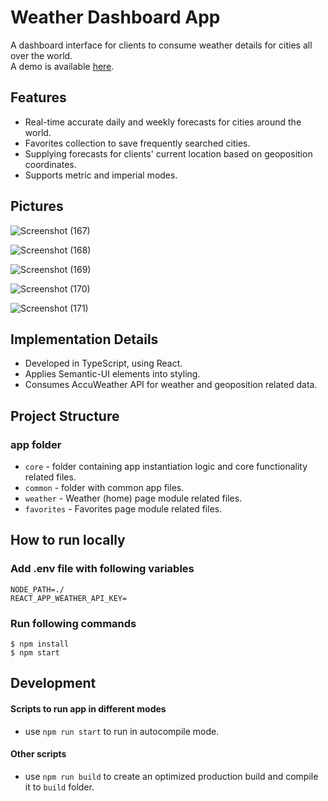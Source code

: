 # Weather Dashboard App
A dashboard interface for clients to consume weather details for cities all over the world.  
A demo is available <a href='https://ofekatr-weather-app.netlify.app'>here</a>.

## Features
- Real-time accurate daily and weekly forecasts for cities around the world.
- Favorites collection to save frequently searched cities.
- Supplying forecasts for clients' current location based on geoposition coordinates.
- Supports metric and imperial modes.

## Pictures
![Screenshot (167)](https://user-images.githubusercontent.com/46415136/123808445-6cdfe180-d8f9-11eb-800c-e64665fc936e.png)

![Screenshot (168)](https://user-images.githubusercontent.com/46415136/123808463-70736880-d8f9-11eb-8fd3-86c2806f01a5.png)

![Screenshot (169)](https://user-images.githubusercontent.com/46415136/123808458-6f423b80-d8f9-11eb-9ffa-3befa2411f0d.png)

![Screenshot (170)](https://user-images.githubusercontent.com/46415136/123808455-6ea9a500-d8f9-11eb-9912-c489f67dcf4e.png)

![Screenshot (171)](https://user-images.githubusercontent.com/46415136/123808453-6e110e80-d8f9-11eb-9965-f6eb36faa56e.png)

## Implementation Details
- Developed in TypeScript, using React.
- Applies Semantic-UI elements into styling.
- Consumes AccuWeather API for weather and geoposition related data.

## Project Structure
### app folder
- `core` - folder containing app instantiation logic and core functionality related files.
- `common` - folder with common app files.
- `weather` - Weather (home) page module related files.
- `favorites` - Favorites page module related files.
## How to run locally
### Add .env file with following variables

```
NODE_PATH=./
REACT_APP_WEATHER_API_KEY=
```

### Run following commands

```
$ npm install
$ npm start
```
## Development

#### Scripts to run app in different modes
- use `npm run start` to run in autocompile mode.

#### Other scripts
- use `npm run build` to create an optimized production build and compile it to `build` folder.
